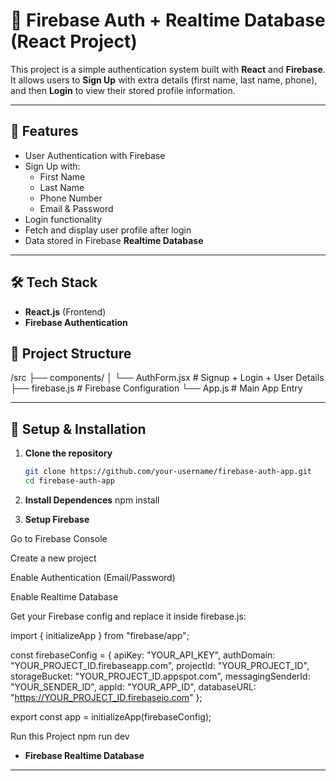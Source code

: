 # 🔐 Firebase Auth + Realtime Database (React Project)

This project is a simple authentication system built with **React** and **Firebase**.  
It allows users to **Sign Up** with extra details (first name, last name, phone),  
and then **Login** to view their stored profile information.

---

## 🚀 Features
- User Authentication with Firebase
- Sign Up with:
  - First Name
  - Last Name
  - Phone Number
  - Email & Password
- Login functionality
- Fetch and display user profile after login
- Data stored in Firebase **Realtime Database**

---

## 🛠️ Tech Stack
- **React.js** (Frontend)
- **Firebase Authentication**


## 📂 Project Structure

/src
├── components/
│ └── AuthForm.jsx # Signup + Login + User Details
├── firebase.js # Firebase Configuration
└── App.js # Main App Entry

---

## 🔧 Setup & Installation

1. **Clone the repository**
   ```bash
   git clone https://github.com/your-username/firebase-auth-app.git
   cd firebase-auth-app
   
2. **Install Dependences**
   npm install

2. **Setup Firebase**

Go to Firebase Console

Create a new project

Enable Authentication (Email/Password)

Enable Realtime Database

Get your Firebase config and replace it inside firebase.js:

import { initializeApp } from "firebase/app";

const firebaseConfig = {
  apiKey: "YOUR_API_KEY",
  authDomain: "YOUR_PROJECT_ID.firebaseapp.com",
  projectId: "YOUR_PROJECT_ID",
  storageBucket: "YOUR_PROJECT_ID.appspot.com",
  messagingSenderId: "YOUR_SENDER_ID",
  appId: "YOUR_APP_ID",
  databaseURL: "https://YOUR_PROJECT_ID.firebaseio.com"
};

export const app = initializeApp(firebaseConfig);

Run this Project
npm run dev


   
- **Firebase Realtime Database**

---
